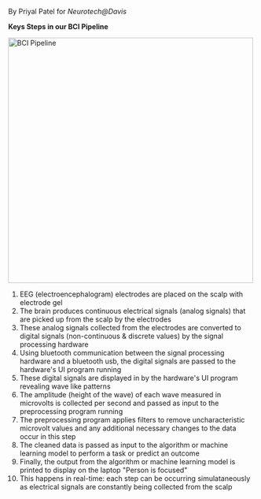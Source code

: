 By Priyal Patel for _Neurotech@Davis_

**Keys Steps in our BCI Pipeline**

<img width="498" alt="BCI Pipeline" src="https://github.com/user-attachments/assets/f0de2efd-7f5c-460f-a6b5-9eaceac6b641">

1. EEG (electroencephalogram) electrodes are placed on the scalp with electrode gel
2. The brain produces continuous electrical signals (analog signals) that are picked up from the scalp by the electrodes
3. These analog signals collected from the electrodes are converted to digital signals (non-continuous & discrete values) by the signal processing hardware
4. Using bluetooth communication between the signal processing hardware and a bluetooth usb, the digital signals are passed to the hardware's UI program running
5. These digital signals are displayed in by the hardware's UI program revealing wave like patterns
6. The amplitude (height of the wave) of each wave measured in microvolts is collected per second and passed as input to the preprocessing program running
7. The preprocessing program applies filters to remove uncharacteristic microvolt values and any additional necessary changes to the data occur in this step
8. The cleaned data is passed as input to the algorithm or machine learning model to perform a task or predict an outcome
9. Finally, the output from the algorithm or machine learning model is printed to display on the laptop "Person is focused"
10. This happens in real-time: each step can be occurring simulataneously as electrical signals are constantly being collected from the scalp
